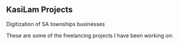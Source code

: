 ## KasiLam Projects
Digitization of SA townships businesses

These are some of the freelancing projects I have been working on:
